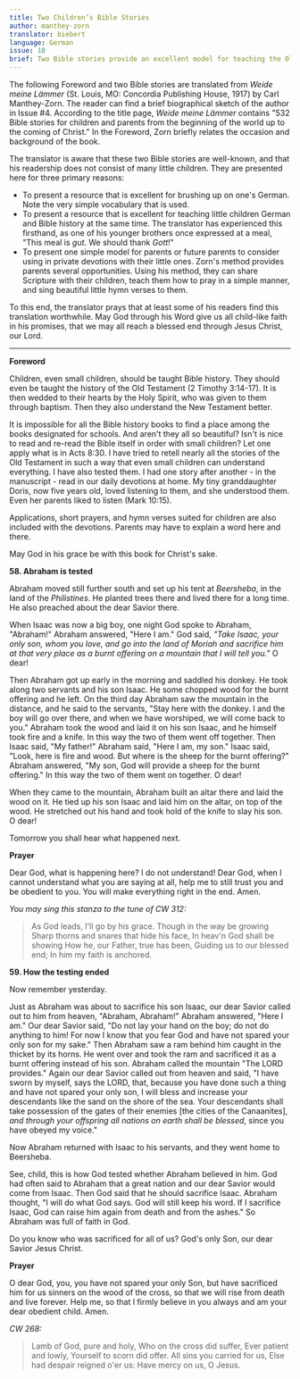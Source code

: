 ```yaml
---
title: Two Children’s Bible Stories
author: manthey-zorn
translator: biebert
language: German
issue: 10
brief: Two Bible stories provide an excellent model for teaching the Old Testament to little children.
---
```


The following Foreword and two Bible stories are translated from <em>Weide meine Lämmer</em> (St. Louis, MO: Concordia Publishing House, 1917) by Carl Manthey-Zorn. The reader can find a brief biographical sketch of the author in Issue #4. According to the title page, <em>Weide meine Lämmer</em> contains "532 Bible stories for children and parents from the beginning of the world up to the coming of Christ." In the Foreword, Zorn briefly relates the occasion and background of the book.

The translator is aware that these two Bible stories are well-known, and that his readership does not consist of many little children. They are presented here for three primary reasons:
<ul> <li>To present a resource that is excellent for brushing up on one's German. Note the very simple vocabulary that is used.</li>
<li>To present a resource that is excellent for teaching little children German and Bible history at the same time. The translator has experienced this firsthand, as one of his younger brothers once expressed at a meal, "This meal is <em>gut</em>. We should thank <em>Gott</em>!"</li>
<li>To present one simple model for parents or future parents to consider using in private devotions with their little ones. Zorn's method provides parents several opportunities. Using his method, they can share Scripture with their children, teach them how to pray in a simple manner, and sing beautiful little hymn verses to them.</li> </ul>
To this end, the translator prays that at least some of his readers find this translation worthwhile. May God through his Word give us all child-like faith in his promises, that we may all reach a blessed end through Jesus Christ, our Lord.

---

<strong>Foreword</strong>

Children, even small children, should be taught Bible history. They should even be taught the history of the Old Testament (2 Timothy 3:14-17). It is then wedded to their hearts by the Holy Spirit, who was given to them through baptism. Then they also understand the New Testament better.

It is impossible for all the Bible history books to find a place among the books designated for schools. And aren't they all so beautiful? Isn't is nice to read and re-read the Bible itself in order with small children? Let one apply what is in Acts 8:30. I have tried to retell nearly all the stories of the Old Testament in such a way that even small children can understand everything. I have also tested them. I had one story after another - in the manuscript - read in our daily devotions at home. My tiny granddaughter Doris, now five years old, loved listening to them, and she understood them. Even her parents liked to listen (Mark 10:15).

Applications, short prayers, and hymn verses suited for children are also included with the devotions. Parents may have to explain a word here and there.

May God in his grace be with this book for Christ's sake.

<strong>58. Abraham is tested</strong>

Abraham moved still further south and set up his tent at <em>Beersheba</em>, in the land of the <em>Philistines</em>. He planted trees there and lived there for a long time. He also preached about the dear Savior there.

When Isaac was now a big boy, one night God spoke to Abraham, "Abraham!" Abraham answered, "Here I am." God said, <em>"Take Isaac, your only son, whom you love, and go into the land of Moriah and sacrifice him at that very place as a burnt offering on a mountain that I will tell you."</em> O dear!

Then Abraham got up early in the morning and saddled his donkey. He took along two servants and his son Isaac. He some chopped wood for the burnt offering and he left. On the third day Abraham saw the mountain in the distance, and he said to the servants, "Stay here with the donkey. I and the boy will go over there, and when we have worshiped, we will come back to you." Abraham took the wood and laid it on his son Isaac, and he himself took fire and a knife. In this way the two of them went off together. Then Isaac said, "My father!" Abraham said, "Here I am, my son." Isaac said, "Look, here is fire and wood. But where is the sheep for the burnt offering?" Abraham answered, "My son, God will provide a sheep for the burnt offering." In this way the two of them went on together. O dear!

When they came to the mountain, Abraham built an altar there and laid the wood on it. He tied up his son Isaac and laid him on the altar, on top of the wood. He stretched out his hand and took hold of the knife to slay his son. O dear!

Tomorrow you shall hear what happened next.

<strong>Prayer</strong>

Dear God, what is happening here? I do not understand! Dear God, when I cannot understand what you are saying at all, help me to still trust you and be obedient to you. You will make everything right in the end. Amen.

<em>You may sing this stanza to the tune of CW 312:</em>
<blockquote>As God leads, I'll go by his grace.
Though in the way be growing
Sharp thorns and snares that hide his face,
In heav'n God shall be showing
How he, our Father, true has been,
Guiding us to our blessed end;
In him my faith is anchored.</blockquote>

<strong>59. How the testing ended</strong>

Now remember yesterday.

Just as Abraham was about to sacrifice his son Isaac, our dear Savior called out to him from heaven, "Abraham, Abraham!" Abraham answered, "Here I am." Our dear Savior said, "Do not lay your hand on the boy; do not do anything to him! For now I know that you fear God and have not spared your only son for my sake." Then Abraham saw a ram behind him caught in the thicket by its horns. He went over and took the ram and sacrificed it as a burnt offering instead of his son. Abraham called the mountain "The LORD provides." Again our dear Savior called out from heaven and said, "I have sworn by myself, says the LORD, that, because you have done such a thing and have not spared your only son, I will bless and increase your descendants like the sand on the shore of the sea. Your descendants shall take possession of the gates of their enemies [the cities of the Canaanites], <em>and through your offspring all nations on earth shall be blessed</em>, since you have obeyed my voice."

Now Abraham returned with Isaac to his servants, and they went home to Beersheba.

See, child, this is how God tested whether Abraham believed in him. God had often said to Abraham that a great nation and our dear Savior would come from Isaac. Then God said that he should sacrifice Isaac. Abraham thought, "I will do what God says. God will still keep his word. If I sacrifice Isaac, God can raise him again from death and from the ashes." So Abraham was full of faith in God.

Do you know who was sacrificed for all of us? God's only Son, our dear Savior Jesus Christ.

<strong>Prayer</strong>

O dear God, you, you have not spared your only Son, but have sacrificed him for us sinners on the wood of the cross, so that we will rise from death and live forever. Help me, so that I firmly believe in you always and am your dear obedient child. Amen.

<em>CW 268:</em>
<blockquote>Lamb of God, pure and holy,
Who on the cross did suffer,
Ever patient and lowly,
Yourself to scorn did offer.
All sins you carried for us,
Else had despair reigned o'er us:
Have mercy on us, O Jesus.</blockquote>